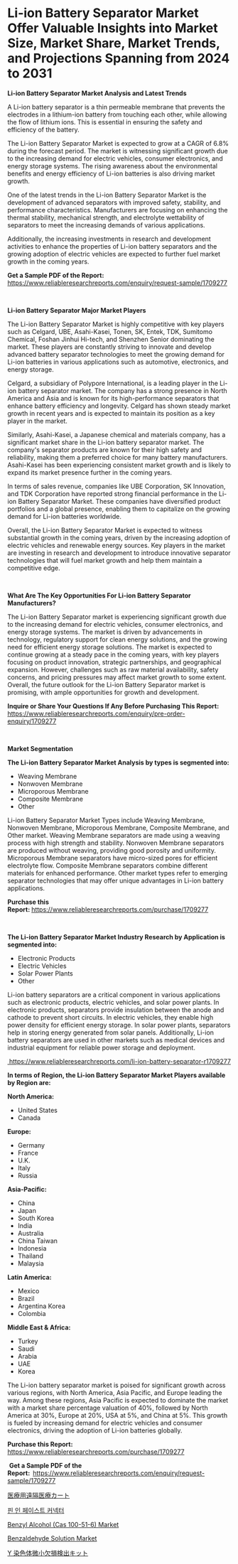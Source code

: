 <p><h1>Li-ion Battery Separator Market Offer Valuable Insights into Market Size, Market Share, Market Trends, and Projections Spanning from 2024 to 2031</h1></p><p><strong>Li-ion Battery Separator Market Analysis and Latest Trends</strong></p>
<p><p>A Li-ion battery separator is a thin permeable membrane that prevents the electrodes in a lithium-ion battery from touching each other, while allowing the flow of lithium ions. This is essential in ensuring the safety and efficiency of the battery.</p><p>The Li-ion Battery Separator Market is expected to grow at a CAGR of 6.8% during the forecast period. The market is witnessing significant growth due to the increasing demand for electric vehicles, consumer electronics, and energy storage systems. The rising awareness about the environmental benefits and energy efficiency of Li-ion batteries is also driving market growth.</p><p>One of the latest trends in the Li-ion Battery Separator Market is the development of advanced separators with improved safety, stability, and performance characteristics. Manufacturers are focusing on enhancing the thermal stability, mechanical strength, and electrolyte wettability of separators to meet the increasing demands of various applications.</p><p>Additionally, the increasing investments in research and development activities to enhance the properties of Li-ion battery separators and the growing adoption of electric vehicles are expected to further fuel market growth in the coming years.</p></p>
<p><strong>Get a Sample PDF of the Report:&nbsp;</strong> <a href="https://www.reliableresearchreports.com/enquiry/request-sample/1709277">https://www.reliableresearchreports.com/enquiry/request-sample/1709277</a></p>
<p>&nbsp;</p>
<p><strong>Li-ion Battery Separator Major Market Players</strong></p>
<p><p>The Li-ion Battery Separator Market is highly competitive with key players such as Celgard, UBE, Asahi-Kasei, Tonen, SK, Entek, TDK, Sumitomo Chemical, Foshan Jinhui Hi-tech, and Shenzhen Senior dominating the market. These players are constantly striving to innovate and develop advanced battery separator technologies to meet the growing demand for Li-ion batteries in various applications such as automotive, electronics, and energy storage.</p><p>Celgard, a subsidiary of Polypore International, is a leading player in the Li-ion battery separator market. The company has a strong presence in North America and Asia and is known for its high-performance separators that enhance battery efficiency and longevity. Celgard has shown steady market growth in recent years and is expected to maintain its position as a key player in the market.</p><p>Similarly, Asahi-Kasei, a Japanese chemical and materials company, has a significant market share in the Li-ion battery separator market. The company's separator products are known for their high safety and reliability, making them a preferred choice for many battery manufacturers. Asahi-Kasei has been experiencing consistent market growth and is likely to expand its market presence further in the coming years.</p><p>In terms of sales revenue, companies like UBE Corporation, SK Innovation, and TDK Corporation have reported strong financial performance in the Li-ion Battery Separator Market. These companies have diversified product portfolios and a global presence, enabling them to capitalize on the growing demand for Li-ion batteries worldwide.</p><p>Overall, the Li-ion Battery Separator Market is expected to witness substantial growth in the coming years, driven by the increasing adoption of electric vehicles and renewable energy sources. Key players in the market are investing in research and development to introduce innovative separator technologies that will fuel market growth and help them maintain a competitive edge.</p></p>
<p>&nbsp;</p>
<p><strong>What Are The Key Opportunities For Li-ion Battery Separator Manufacturers?</strong></p>
<p><p>The Li-ion Battery Separator market is experiencing significant growth due to the increasing demand for electric vehicles, consumer electronics, and energy storage systems. The market is driven by advancements in technology, regulatory support for clean energy solutions, and the growing need for efficient energy storage solutions. The market is expected to continue growing at a steady pace in the coming years, with key players focusing on product innovation, strategic partnerships, and geographical expansion. However, challenges such as raw material availability, safety concerns, and pricing pressures may affect market growth to some extent. Overall, the future outlook for the Li-ion Battery Separator market is promising, with ample opportunities for growth and development.</p></p>
<p><strong>Inquire or Share Your Questions If Any Before Purchasing This Report:</strong> <a href="https://www.reliableresearchreports.com/enquiry/pre-order-enquiry/1709277">https://www.reliableresearchreports.com/enquiry/pre-order-enquiry/1709277</a></p>
<p>&nbsp;</p>
<p><strong>Market Segmentation</strong></p>
<p><strong>The Li-ion Battery Separator Market Analysis by types is segmented into:</strong></p>
<p><ul><li>Weaving Membrane</li><li>Nonwoven Membrane</li><li>Microporous Membrane</li><li>Composite Membrane</li><li>Other</li></ul></p>
<p><p>Li-ion Battery Separator Market Types include Weaving Membrane, Nonwoven Membrane, Microporous Membrane, Composite Membrane, and Other market. Weaving Membrane separators are made using a weaving process with high strength and stability. Nonwoven Membrane separators are produced without weaving, providing good porosity and uniformity. Microporous Membrane separators have micro-sized pores for efficient electrolyte flow. Composite Membrane separators combine different materials for enhanced performance. Other market types refer to emerging separator technologies that may offer unique advantages in Li-ion battery applications.</p></p>
<p><strong>Purchase this Report:&nbsp;</strong><a href="https://www.reliableresearchreports.com/purchase/1709277">https://www.reliableresearchreports.com/purchase/1709277</a></p>
<p>&nbsp;</p>
<p><strong>The Li-ion Battery Separator Market Industry Research by Application is segmented into:</strong></p>
<p><ul><li>Electronic Products</li><li>Electric Vehicles</li><li>Solar Power Plants</li><li>Other</li></ul></p>
<p><p>Li-ion battery separators are a critical component in various applications such as electronic products, electric vehicles, and solar power plants. In electronic products, separators provide insulation between the anode and cathode to prevent short circuits. In electric vehicles, they enable high power density for efficient energy storage. In solar power plants, separators help in storing energy generated from solar panels. Additionally, Li-ion battery separators are used in other markets such as medical devices and industrial equipment for reliable power storage and deployment.</p></p>
<p><a href="https://www.reliableresearchreports.com/li-ion-battery-separator-r1709277">&nbsp;https://www.reliableresearchreports.com/li-ion-battery-separator-r1709277</a></p>
<p><strong>In terms of Region, the Li-ion Battery Separator Market Players available by Region are:</strong></p>
<p>
    <p> <strong> North America: </strong>
        <ul>
            <li>United States</li>
            <li>Canada</li>
        </ul>
        </p> 
    <p> <strong> Europe: </strong>
        <ul>
            <li>Germany</li>
            <li>France</li>
            <li>U.K.</li>
            <li>Italy</li>
            <li>Russia</li>
        </ul>
        </p> 
    <p> <strong> Asia-Pacific: </strong>
        <ul>
            <li>China</li>
            <li>Japan</li>
            <li>South Korea</li>
            <li>India</li>
            <li>Australia</li>
            <li>China Taiwan</li>
            <li>Indonesia</li>
            <li>Thailand</li>
            <li>Malaysia</li>
        </ul>
        </p> 
    <p> <strong> Latin America: </strong>
        <ul>
            <li>Mexico</li>
            <li>Brazil</li>
            <li>Argentina Korea</li>
            <li>Colombia</li>
        </ul>
        </p> 
    <p> <strong> Middle East & Africa: </strong>
        <ul>
            <li>Turkey</li>
            <li>Saudi</li>
            <li>Arabia</li>
            <li>UAE</li>
            <li>Korea</li>
        </ul>
    </p>
    </p>
<p><p>The Li-ion battery separator market is poised for significant growth across various regions, with North America, Asia Pacific, and Europe leading the way. Among these regions, Asia Pacific is expected to dominate the market with a market share percentage valuation of 40%, followed by North America at 30%, Europe at 20%, USA at 5%, and China at 5%. This growth is fueled by increasing demand for electric vehicles and consumer electronics, driving the adoption of Li-ion batteries globally.</p></p>
<p><strong>Purchase this Report: </strong><a href="https://www.reliableresearchreports.com/purchase/1709277">https://www.reliableresearchreports.com/purchase/1709277</a></p>
<p>&nbsp;<strong>Get a Sample PDF of the Report:&nbsp;&nbsp;</strong><a href="https://www.reliableresearchreports.com/enquiry/request-sample/1709277">https://www.reliableresearchreports.com/enquiry/request-sample/1709277</a></p>
<p><strong></strong></p>
<p><p><a href="https://github.com/cnnriuez22368/Market-Research-Report-List-2/blob/main/2530350125853.md">医療用遠隔医療カート</a></p><p><a href="https://github.com/bunxhcci35271755/Market-Research-Report-List-2/blob/main/9723469123255.md">핀 인 페이스트 커넥터</a></p><p><a href="https://github.com/yemakinde/Market-Research-Report-List-3/blob/main/benzyl-alcohol-cas-100-51-6-market.md">Benzyl Alcohol (Cas 100-51-6) Market</a></p><p><a href="https://github.com/Alonsoolds3wq1d81czn8rbol/Market-Research-Report-List-2/blob/main/benzaldehyde-solution-market.md">Benzaldehyde Solution Market</a></p><p><a href="https://github.com/zekaoe592392/Market-Research-Report-List-2/blob/main/9357072125852.md">Y 染色体微小欠損検出キット</a></p></p>